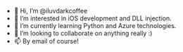 - 👋 Hi, I’m @iluvdarkcoffee
- 👀 I’m interested in iOS development and DLL injection.
- 🌱 I’m currently learning Python and Azure technologies.
- 💞️ I’m looking to collaborate on anything really :)
- 📫 By email of course!

<!---
iluvdarkcoffee/iluvdarkcoffee is a ✨ special ✨ repository because its `README.md` (this file) appears on your GitHub profile.
You can click the Preview link to take a look at your changes.
--->
